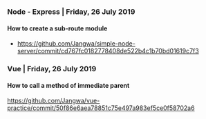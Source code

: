 ### Node - Express | Friday, 26 July 2019
#### How to create a sub-route module
- https://github.com/Jangwa/simple-node-server/commit/cd767fc0182778408de522b4c1b70bd01619c7f3

### Vue | Friday, 26 July 2019
#### How to call a method of immediate parent
https://github.com/Jangwa/vue-practice/commit/50f86e6aea78851c75e497a983ef5ce0f58702a6
